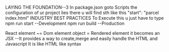 LAYING THE FOUNDATION--3
In package.json goto Scripts the configuration of ur project lies
 there u will find sth like this "start": "parcel index.html"
              INDUSTRY BEST PRACTICES
 To Execute this u just have to type npm run start --Development
                                     npm run build --Production  

 React element ~= Dom element 
 object         = Rendered element it becomes an <HTML>                                  
 JSX --It provides a way to create,merge and easily handle the HTML and Javascript
       It is like HTML like syntax
